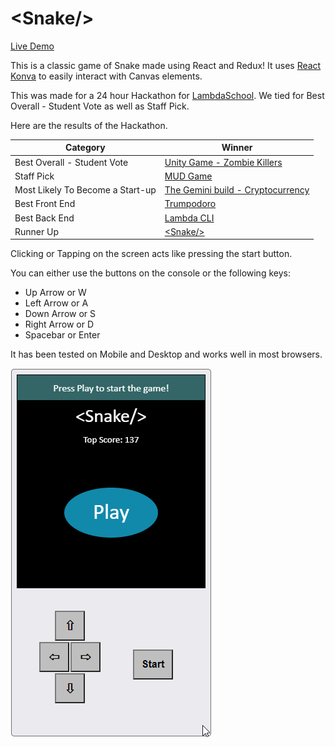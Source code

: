 # \<Snake/>

[Live Demo](https://react-snake.github.io/React-Snake/)

This is a classic game of Snake made using React and Redux!
It uses [React Konva](https://github.com/lavrton/react-konva) to easily interact with Canvas elements.

This was made for a 24 hour Hackathon for [LambdaSchool](https://lambdaschool.com/). We tied for Best Overall - Student Vote as well as Staff Pick.

Here are the results of the Hackathon.

| Category                         | Winner |
| -------------------------------- | ------ |
| Best Overall - Student Vote      | [Unity Game - Zombie Killers](https://github.com/Lambda-Unity-Hackathon/Unity-Hackathon-Project) |
| Staff Pick                       | [MUD Game](https://github.com/LS-Avengers/ls-avengers) |
| Most Likely To Become a Start-up | [The Gemini build - Cryptocurrency](https://github.com/Gemini-Hackathon) |
| Best Front End                   | [Trumpodoro](https://github.com/trumpodoro/trumpodoro) |
| Best Back End                    | [Lambda CLI](https://github.com/LSDECLI/LS-Hackathon-CLI-Project) |
| Runner Up                        | [\<Snake/>](https://github.com/React-Snake/React-Snake) |

Clicking or Tapping on the screen acts like pressing the start button.

You can either use the buttons on the console or the following keys:

  - Up Arrow or W
  - Left Arrow or A
  - Down Arrow or S
  - Right Arrow or D
  - Spacebar or Enter

It has been tested on Mobile and Desktop and works well in most browsers.

![demo](demo.gif?raw=true "Demo")
